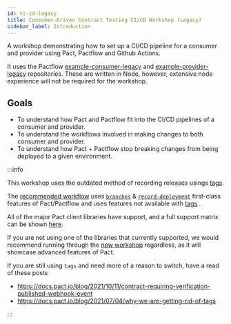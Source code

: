 ```yaml
---
id: ci-cd-legacy
title: Consumer-Driven Contract Testing CI/CD Workshop (Legacy)
sidebar_label: Introduction
---
```


A workshop demonstrating how to set up a CI/CD pipeline for a consumer and provider using Pact, Pactflow and Github Actions.

It uses the Pactflow [example-consumer-legacy][example-consumer-legacy] and [example-provider-legacy][example-provider-legacy] repositories. These are written in Node, however, extensive node experience will not be required for the workshop.

## Goals

* To understand how Pact and Pactflow fit into the CI/CD pipelines of a consumer and provider.
* To understand the workflows involved in making changes to both consumer and provider.
* To understand how Pact + Pactflow stop breaking changes from being deployed to a given environment.

[example-consumer-legacy]: https://github.com/pactflow/example-consumer-legacy
[example-provider-legacy]: https://github.com/pactflow/example-provider-legacy

:::info

This workshop uses the outdated method of recording releases usings [tags](https://docs.pact.io/pact_broker/tags#using-tags).

The [recommended workflow](https://docs.pactflow.io/docs/workshops/ci-cd) uses [`branches`](https://docs.pact.io/pact_broker/branches) & [`record-deployment`](https://docs.pact.io/pact_broker/recording_deployments_and_releases) first-class features of Pact/Pactflow and uses features not available with [tags](https://docs.pact.io/pact_broker/tags#using-tags) .

All of the major Pact client libraries have support, and a full support matrix can be shown [here](https://docs.pact.io/pact_broker/branches#support).

If you are not using one of the libraries that currently supported, we would recommend running through the [new workshop](https://docs.pactflow.io/docs/workshops/ci-cd) regardless, as it will showcase advanced features of Pact.

If you are still using `tags` and need more of a reason to switch, have a read of these posts

* <https://docs.pact.io/blog/2021/10/11/contract-requiring-verification-published-webhook-event>
* <https://docs.pact.io/blog/2021/07/04/why-we-are-getting-rid-of-tags>

:::
